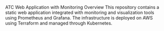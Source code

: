 ATC Web Application with Monitoring
Overview
This repository contains a static web application integrated with monitoring and visualization tools using Prometheus and Grafana. The infrastructure is deployed on AWS using Terraform and managed through Kubernetes.
